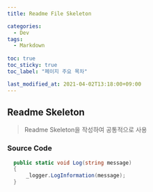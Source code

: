 ```yaml
---
title: Readme File Skeleton

categories:
  - Dev
tags:
  - Markdown
  
toc: true
toc_sticky: true
toc_label: "페이지 주요 목차"

last_modified_at: 2021-04-02T13:18:00+09:00
---
```


## Readme Skeleton ##

> Readme Skeleton을 작성하여 공통적으로 사용

### Source Code ###

```cs:hello.cs
  public static void Log(string message)
  {
      _logger.LogInformation(message);
  }
```
